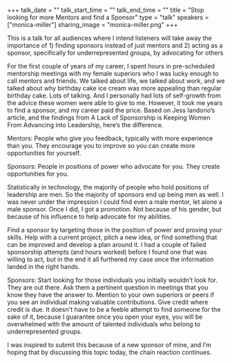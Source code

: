 +++
talk_date = ""
talk_start_time = ""
talk_end_time = ""
title = "Stop looking for more Mentors and find a Sponsor"
type = "talk"
speakers = ["monica-miller"]
sharing_image = "monica-miller.png"
+++

This is a talk for all audiences where I intend listeners will take away the importance of 1) finding sponsors instead of just mentors and 2) acting as a sponsor, specifically for underrepresented groups, by advocating for others

For the first couple of years of my career, I spent hours in pre-scheduled mentorship meetings with my female superiors who I was lucky enough to call mentors and friends. We talked about life, we talked about work, and we talked about why birthday cake ice cream was more appealing than regular birthday cake. Lots of talking. And I personally had lots of self-growth from the advice these women were able to give to me. However, it took me years to find a sponsor, and my career paid the price. Based on Jess Iandorio’s article, and the findings from A Lack of Sponsorship is Keeping Women From Advancing into Leadership, here’s the difference.

Mentors: People who give you feedback, typically with more experience than you. They encourage you to improve so you can create more opportunities for yourself.

Sponsors: People in positions of power who advocate for you. They create opportunities for you.

Statistically in technology, the majority of people who hold positions of leadership are men. So the majority of sponsors end up being men as well. I was never under the impression I could find even a male mentor, let alone a male sponsor. Once I did, I got a promotion. Not because of his gender, but because of his influence to help advocate for my abilities.

Find a sponsor by targeting those in the position of power and proving your skills. Help with a current project, pitch a new idea, or find something that can be improved and develop a plan around it. I had a couple of failed sponsorship attempts (and hours worked) before I found one that was willing to act, but in the end it all furthered my case once the information landed in the right hands.

Sponsors: Start looking for those individuals you initially wouldn’t look for. They are out there. Ask them a pertinent question in meetings that you know they have the answer to. Mention to your own superiors or peers if you see an individual making valuable contributions. Give credit where credit is due. It doesn't have to be a feeble attempt to find someone for the sake of it, because I guarantee once you open your eyes, you will be overwhelmed with the amount of talented individuals who belong to underrepresented groups.

I was inspired to submit this because of a new sponsor of mine, and I’m hoping that by discussing this topic today, the chain reaction continues.